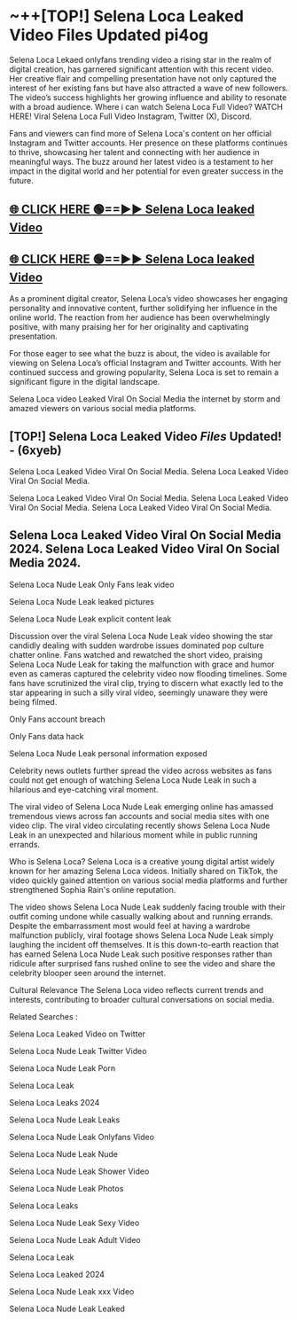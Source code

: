 # ~++[TOP!] Selena Loca Leaked Video Files Updated pi4og

 Selena Loca Lekaed onlyfans trending video a rising star in the realm of digital creation, has garnered significant attention with this recent video. Her creative flair and compelling presentation have not only captured the interest of her existing fans but have also attracted a wave of new followers. The video’s success highlights her growing influence and ability to resonate with a broad audience.
Where i can watch  Selena Loca Full Video? WATCH HERE! Viral  Selena Loca Full Video Instagram, Twitter (X), Discord.


Fans and viewers can find more of  Selena Loca's content on her official Instagram and Twitter accounts. Her presence on these platforms continues to thrive, showcasing her talent and connecting with her audience in meaningful ways. The buzz around her latest video is a testament to her impact in the digital world and her potential for even greater success in the future.


## [🌐 CLICK HERE 🟢==►►  Selena Loca leaked Video ](https://onlyclips.site?title=Selena_Loca&ref=git)

## [🌐 CLICK HERE 🟢==►►  Selena Loca leaked Video ](https://onlyclips.site?title=Selena_Loca&ref=git)


As a prominent digital creator,  Selena Loca’s video showcases her engaging personality and innovative content, further solidifying her influence in the online world. The reaction from her audience has been overwhelmingly positive, with many praising her for her originality and captivating presentation.

For those eager to see what the buzz is about, the video is available for viewing on  Selena Loca’s official Instagram and Twitter accounts. With her continued success and growing popularity,  Selena Loca is set to remain a significant figure in the digital landscape.


  Selena Loca video Leaked Viral On Social Media the internet by storm and amazed viewers on various social media platforms.


## [TOP!]  Selena Loca Leaked Video *Files* Updated! - (6xyeb) 

 Selena Loca Leaked Video Viral On Social Media. Selena Loca Leaked Video Viral On Social Media.

 Selena Loca Leaked Video Viral On Social Media. Selena Loca Leaked Video Viral On Social Media. Selena Loca Leaked Video Viral On Social Media.


##  Selena Loca Leaked Video Viral On Social Media 2024. Selena Loca Leaked Video Viral On Social Media 2024.
 Selena Loca Nude Leak Only Fans leak video

 Selena Loca Nude Leak leaked pictures

 Selena Loca Nude Leak explicit content leak

Discussion over the viral  Selena Loca Nude Leak video showing the star candidly dealing with sudden wardrobe issues dominated pop culture chatter online. Fans watched and rewatched the short video, praising  Selena Loca Nude Leak for taking the malfunction with grace and humor even as cameras captured the celebrity video now flooding timelines. Some fans have scrutinized the viral clip, trying to discern what exactly led to the star appearing in such a silly viral video, seemingly unaware they were being filmed.


Only Fans account breach

Only Fans data hack

 Selena Loca Nude Leak personal information exposed

Celebrity news outlets further spread the video across websites as fans could not get enough of watching  Selena Loca Nude Leak in such a hilarious and eye-catching viral moment.


The viral video of  Selena Loca Nude Leak emerging online has amassed tremendous views across fan accounts and social media sites with one video clip. The viral video circulating recently shows  Selena Loca Nude Leak in an unexpected and hilarious moment while in public running errands.


Who is  Selena Loca?  Selena Loca is a creative young digital artist widely known for her amazing  Selena Loca videos. Initially shared on TikTok, the video quickly gained attention on various social media platforms and further strengthened Sophia Rain's online reputation.

The video shows  Selena Loca Nude Leak suddenly facing trouble with their outfit coming undone while casually walking about and running errands. Despite the embarrassment most would feel at having a wardrobe malfunction publicly, viral footage shows  Selena Loca Nude Leak simply laughing the incident off themselves. It is this down-to-earth reaction that has earned  Selena Loca Nude Leak such positive responses rather than ridicule after surprised fans rushed online to see the video and share the celebrity blooper seen around the internet.

Cultural Relevance The  Selena Loca video reflects current trends and interests, contributing to broader cultural conversations on social media.

Related Searches :

 Selena Loca Leaked Video on Twitter

 Selena Loca Nude Leak Twitter Video

 Selena Loca Nude Leak Porn

 Selena Loca Leak 

 Selena Loca Leaks 2024

 Selena Loca Nude Leak Leaks

 Selena Loca Nude Leak Onlyfans Video

 Selena Loca Nude Leak Nude

 Selena Loca Nude Leak Shower Video

 Selena Loca Nude Leak Photos

 Selena Loca Leaks

 Selena Loca Nude Leak Sexy Video

 Selena Loca Nude Leak Adult Video

 Selena Loca Leak

 Selena Loca Leaked 2024

 Selena Loca Nude Leak xxx Video

 Selena Loca Nude Leak Leaked